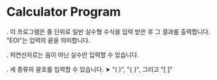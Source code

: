 # Calculator Program

. 이 프로그램은 줄 단위로 일반 실수형 수식을 입력 받은 후 그 결과를 출력합니다. "EOI"는 입력의 끝을 의미합니다.

. 피연산자로는 음이 아닌 실수만 입력할 수 있습니다.

. 세 종류의 괄호를 입력할 수 있습니다. ➤ "( )", "{ }", 그리고 "[ ]"
